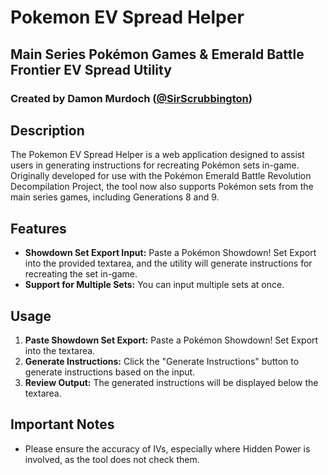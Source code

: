 # Pokemon EV Spread Helper
## Main Series Pokémon Games & Emerald Battle Frontier EV Spread Utility
### Created by Damon Murdoch ([@SirScrubbington](https://twitter.com/SirScrubbington))

## Description

The Pokemon EV Spread Helper is a web application designed to assist users in generating instructions for recreating Pokémon sets in-game. Originally developed for use with the Pokémon Emerald Battle Revolution Decompilation Project, the tool now also supports Pokémon sets from the main series games, including Generations 8 and 9.

## Features

- **Showdown Set Export Input:** Paste a Pokémon Showdown! Set Export into the provided textarea, and the utility will generate instructions for recreating the set in-game.
- **Support for Multiple Sets:** You can input multiple sets at once.

## Usage

1. **Paste Showdown Set Export:** Paste a Pokémon Showdown! Set Export into the textarea.
2. **Generate Instructions:** Click the "Generate Instructions" button to generate instructions based on the input.
3. **Review Output:** The generated instructions will be displayed below the textarea.

## Important Notes

- Please ensure the accuracy of IVs, especially where Hidden Power is involved, as the tool does not check them.
